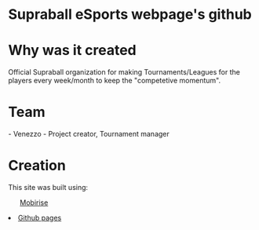 # Supraball eSports webpage's github
<h1>Why was it created</h1>
Official Supraball organization for making Tournaments/Leagues for the players every week/month to keep the "competetive momentum".
<h1>Team</h1> 
- Venezzo - Project creator, Tournament manager
<h1>Creation</h1>
    This site was built using: 
  <ul> <a href="https://mobirise.com/">Mobirise</a> </ul>
<li><a href="https://pages.github.com/">Github pages</a></li>

